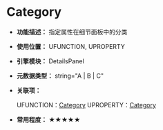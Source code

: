 ﻿# Category

- **功能描述：** 指定属性在细节面板中的分类

- **使用位置：** UFUNCTION, UPROPERTY

- **引擎模块：** DetailsPanel

- **元数据类型：** string="A | B | C"

- **关联项：**

  UFUNCTION：[Category](#Specifier_UFUNCTION_Category)
  UPROPERTY：[Category](#Specifier_UPROPERTY_DetaisPanel_Category)

- **常用程度：** ★★★★★